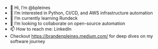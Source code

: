 - 👋 Hi, I’m @bpleines
- 👀 I’m interested in Python, CI/CD, and AWS infrastructure automation
- 🌱 I’m currently learning Rundeck
- 💞️ I’m looking to collaborate on open-source automation
- 📫 How to reach me: LinkedIn
- Checkout https://brandenpleines.medium.com/ for deep dives on my software journey
